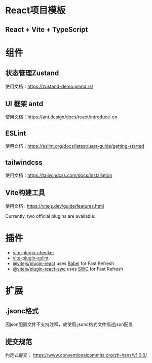 # React项目模板

## React + Vite + TypeScript

# 组件

## 状态管理Zustand

使用文档：<https://zustand-demo.pmnd.rs/>

## UI 框架 antd

使用文档：<https://ant.design/docs/react/introduce-cn>

## ESLint

使用文档：<https://eslint.org/docs/latest/user-guide/getting-started>

## tailwindcss

使用文档：<https://tailwindcss.com/docs/installation>

## Vite构建工具

使用文档 : <https://vitejs.dev/guide/features.html>

Currently, two official plugins are available:

# 插件

- [vite-plugin-checker](https://github.com/fi3ework/vite-plugin-checker)
- [vite-plugin-eslint](https://github.com/JohnCampionJr/vite-plugin-eslint)
- [@vitejs/plugin-react](https://github.com/vitejs/vite-plugin-react/blob/main/packages/plugin-react/README.md) uses [Babel](https://babeljs.io/) for Fast Refresh
- [@vitejs/plugin-react-swc](https://github.com/vitejs/vite-plugin-react-swc) uses [SWC](https://swc.rs/) for Fast Refresh

# 扩展

## .jsonc格式

因json配置文件不支持注释，故使用.jsonc格式文件描述json配置

## 提交规范



约定式提交： https://www.conventionalcommits.org/zh-hans/v1.0.0/
